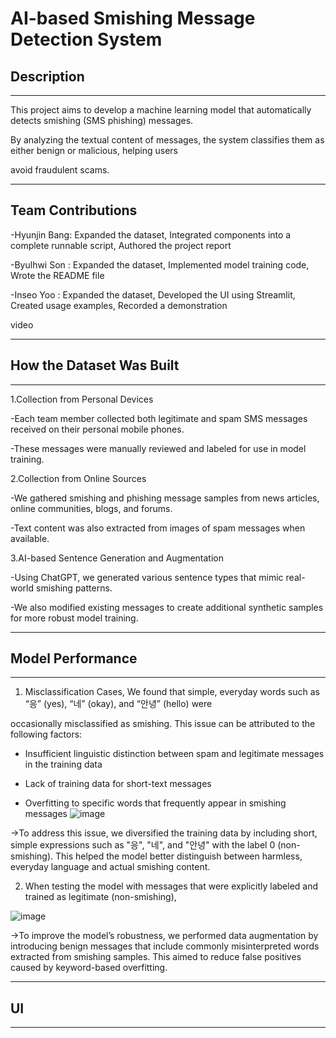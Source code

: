 # AI-based Smishing Message Detection System

## Description
---

This project aims to develop a machine learning model that automatically detects smishing (SMS phishing) messages. 

By analyzing the textual content of messages, the system classifies them as either benign or malicious, helping users 

avoid fraudulent scams.

---

## Team Contributions
-Hyunjin Bang: Expanded the dataset, Integrated components into a complete runnable script, Authored the project report

-Byulhwi Son : Expanded the dataset, Implemented model training code, Wrote the README file 

-Inseo Yoo   : Expanded the dataset, Developed the UI using Streamlit, Created usage examples, Recorded a demonstration 

video

---
## How the Dataset Was Built
---

1.Collection from Personal Devices

-Each team member collected both legitimate and spam SMS messages received on their personal mobile phones. 

-These messages were manually reviewed and labeled for use in model training.

2.Collection from Online Sources

-We gathered smishing and phishing message samples from news articles, online communities, blogs, and forums.

-Text content was also extracted from images of spam messages when available.

3.AI-based Sentence Generation and Augmentation

-Using ChatGPT, we generated various sentence types that mimic real-world smishing patterns.

-We also modified existing messages to create additional synthetic samples for more robust model training.

---

##  Model Performance
---
1.  Misclassification Cases, We found that simple, everyday words such as “응” (yes), “네” (okay), and “안녕” (hello) were

occasionally misclassified as smishing. This issue can be attributed to the following factors:

- Insufficient linguistic distinction between spam and legitimate messages in the training data

- Lack of training data for short-text messages

- Overfitting to specific words that frequently appear in smishing messages
![image](https://github.com/user-attachments/assets/c08c7711-45f8-4601-a015-d06230f0d7aa)

->To address this issue, we diversified the training data by including short, simple expressions such as "응", "네", and "안녕" with the label 0 (non-smishing). This helped the model better distinguish between harmless, everyday language and actual smishing content.
  
2. When testing the model with messages that were explicitly labeled and trained as legitimate (non-smishing),

![image](https://github.com/user-attachments/assets/5ddc6693-b35b-439f-8eb3-8c3b6c22a6bb)

->To improve the model’s robustness, we performed data augmentation by introducing benign messages that include commonly misinterpreted words extracted from smishing samples. This aimed to reduce false positives caused by keyword-based overfitting.

---

## UI
---

